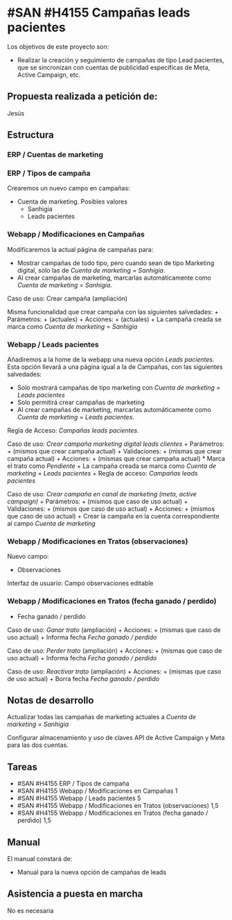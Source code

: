 # #SAN #H4155 Campañas leads pacientes

Los objetivos de este proyecto son:
+ Realizar la creación y seguimiento de campañas de tipo Lead pacientes, que se sincronizan con cuentas de publicidad específicas de Meta, Active Campaign, etc.
<!-- + Ampliar el informe de tratos con más criterios y campos. -->

## Propuesta realizada a petición de:
Jesús

## Estructura

### ERP / Cuentas de marketing

### ERP / Tipos de campaña
Crearemos un nuevo campo en campañas:
+ Cuenta de marketing. Posibles valores
    + Sanhigia
    + Leads pacientes

### Webapp / Modificaciones en Campañas
Modificaremos la actual página de campañas para:
+ Mostrar campañas de todo tipo, pero cuando sean de tipo Marketing digital, solo las de _Cuenta de marketing_ = _Sanhigia_.
+ Al crear campañas de marketing, marcarlas automáticamente como _Cuenta de marketing_ = _Sanhigia_.

Caso de uso: Crear campaña (ampliación)

Misma funcionalidad que crear campaña con las siguientes salvedades:
    + Parámetros:
        + (actuales)
    + Acciones:
        + (actuales)
        + La campaña creada se marca como _Cuenta de marketing_ = _Sanhigia_

### Webapp / Leads pacientes
Añadiremos a la home de la webapp una nueva opción _Leads pacientes_. Esta opción llevará a una página igual a la de Campañas, con las siguientes salvedades:
+ Solo mostrará campañas de tipo marketing con _Cuenta de marketing_ = _Leads pacientes_
+ Solo permitirá crear campañas de marketing
+ Al crear campañas de marketing, marcarlas automáticamente como _Cuenta de marketing_ = _Leads pacientes_.

Regla de Acceso: _Campañas leads pacientes_.

Caso de uso: _Crear campaña marketing digital leads clientes_
    + Parámetros:
        + (mismos que crear campaña actual)
    + Validaciones:
        + (mismas que crear campaña actual)
    + Acciones:
        + (mismas que crear campaña actual)
        * Marca el trato como _Pendiente_
        + La campaña creada se marca como _Cuenta de marketing_ = _Leads pacientes_
    + Regla de acceso: _Campañas leads pacientes_

Caso de uso: _Crear campaña en canal de marketing (meta, active campaign)_
    + Parámetros:
        + (mismos que caso de uso actual)
    + Validaciones:
        + (mismos que caso de uso actual)
    + Acciones:
        + (mismos que caso de uso actual)
        + Crear la campaña en la cuenta correspondiente al campo _Cuenta de marketing_

### Webapp / Modificaciones en Tratos (observaciones)
Nuevo campo:
+ Observaciones

Interfaz de usuario: Campo observaciones editable

### Webapp / Modificaciones en Tratos (fecha ganado / perdido)
+ Fecha ganado / perdido

Caso de uso: _Ganar trato_ (ampliación)
    + Acciones:
        + (mismas que caso de uso actual)
        + Informa fecha _Fecha ganado / perdido_

Caso de uso: _Perder trato_ (ampliación)
    + Acciones:
        + (mismas que caso de uso actual)
        + Informa fecha _Fecha ganado / perdido_

Caso de uso: _Reactivar trato_ (ampliación)
    + Acciones:
        + (mismas que caso de uso actual)
        + Borra fecha _Fecha ganado / perdido_


<!-- ### Webapp / Ampliación de informe de tratos
Ampliaremos el actual informe de tratos con:
+ Criterios de búsqueda:
    + Tipo de trato
    + Fecha de ganado / perdido

+ Campos a mostrar:
    + Nombre del Trato
    + Nombre de la Tarea
    + Estado trato: Ganado / Perdido / Pendiente
    + Estado tarea (realizada o no)
    + Contacto (con todos los datos uno en cada columna)
    + Fecha de trato
    + Fecha tarea
    + Agente o usuario que la crea
    + Notas y comentarios de la tarea
    + Notas y comentarios del trato
    + Fecha trato ganado o perdido -->


## Notas de desarrollo
Actualizar todas las campañas de marketing actuales a _Cuenta de marketing_ = _Sanhigia_

Configurar almacenamiento y uso de claves API de Active Campaign y Meta para las dos cuentas.

## Tareas
* #SAN #H4155 ERP / Tipos de campaña
* #SAN #H4155 Webapp / Modificaciones en Campañas 1
* #SAN #H4155 Webapp / Leads pacientes 5
* #SAN #H4155 Webapp / Modificaciones en Tratos (observaciones) 1,5
* #SAN #H4155 Webapp / Modificaciones en Tratos (fecha ganado / perdido) 1,5
<!-- * #SAN #H4155 Webapp / Ampliación de informe de tratos (3) -->

## Manual
El manual constará de:
+ Manual para la nueva opción de campañas de leads

## Asistencia a puesta en marcha
No es necesaria

